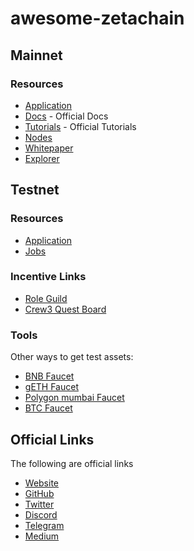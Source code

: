 # awesome-zetachain

## Mainnet

### Resources
- [Application](https://labs.zetachain.com/leaderboard?code=uHBgwPutNrhhANf_hRskq)
- [Docs](https://www.zetachain.com/docs/) - Official Docs
- [Tutorials](https://www.zetachain.com/docs/developers/overview/) - Official Tutorials
- [Nodes](https://www.zetachain.com/docs/nodes/technical-requirements/)
- [Whitepaper](https://www.zetachain.com/whitepaper.pdf)
- [Explorer](https://explorer.zetachain.com/)

## Testnet

### Resources

- [Application](https://labs.zetachain.com/leaderboard?code=uHBgwPutNrhhANf_hRskq)
- [Jobs](https://zetachain.notion.site/Work-With-ZetaChain-5023467bea594d9c83e54e81a1afa97b)


### Incentive Links

- [Role Guild](https://guild.xyz/zetachain)
- [Crew3 Quest Board](https://crew3.xyz/c/zetachain/invite/FLWlBMdJLCMdV1PrwQ1dY)


### Tools
Other ways to get test assets:
- [BNB Faucet](https://testnet.binance.org/faucet-smart)
- [gETH Faucet](https://goerlifaucet.com/)
- [Polygon mumbai Faucet](https://mumbaifaucet.com/)
- [BTC Faucet](https://bitcoinfaucet.uo1.net/)


## Official Links

The following are official links

- [Website](https://www.zetachain.com/)
- [GitHub](https://github.com/zeta-chain)
- [Twitter](https://twitter.com/zetablockchain)
- [Discord](https://discord.com/invite/zetachain)
- [Telegram](https://t.me/zetachainofficial)
- [Medium](https://www.blog.zetachain.com/)
